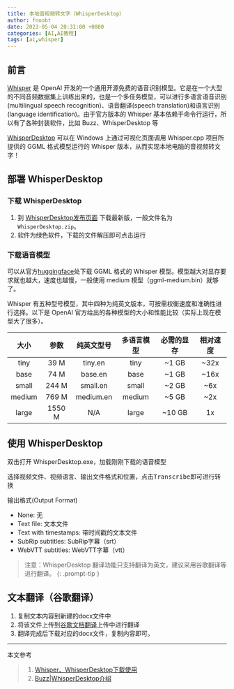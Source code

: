 ```yaml
---
title: 本地音视频转文字（WhisperDesktop）
author: fnoobt
date: 2023-05-04 20:31:00 +0800
categories: [AI,AI教程]
tags: [ai,whisper]
---
```


## 前言

[Whisper](https://github.com/openai/whisper) 是 OpenAI 开发的一个通用开源免费的语音识别模型。它是在一个大型的不同音频数据集上训练出来的，也是一个多任务模型，可以进行多语言语音识别(multilingual speech recognition)、语音翻译(speech translation)和语言识别(language identification)。由于官方版本的 Whisper 基本依赖于命令行运行，所以有了各种封装软件，比如 Buzz、WhisperDesktop 等

[WhisperDesktop](https://github.com/Const-me/Whisper) 可以在 Windows 上通过可视化页面调用 Whisper.cpp 项目所提供的 GGML 格式模型运行的 Whisper 版本，从而实现本地电脑的音视频转文字！

## 部署 WhisperDesktop

### 下载 WhisperDesktop

1. 到 [WhisperDesktop发布页面](https://github.com/Const-me/Whisper/releases) 下载最新版，一般文件名为 `WhisperDesktop.zip`。
2. 软件为绿色软件，下载的文件解压即可点击运行

### 下载语音模型

可以从官方[huggingface](https://huggingface.co/ggerganov/whisper.cpp/tree/main)处下载 GGML 格式的 Whisper 模型。模型越大对显存要求就也越大，速度也越慢，一般使用 medium 模型（ggml-medium.bin）就够了。

Whisper 有五种型号模型，其中四种为纯英文版本，可按需权衡速度和准确性进行选择。以下是 OpenAI 官方给出的各种模型的大小和性能比较（实际上现在模型大了很多）。

|  大小  |  参数  | 纯英文型号 | 多语言模型 | 必需的显存 | 相对速度 |
|:------:|:------:|:----------:|:----------:|:----------:|:--------:|
|  tiny  |  39 M  |   tiny.en  |    tiny    |    ~1 GB   |   ~32x   |
|  base  |  74 M  |   base.en  |    base    |    ~1 GB   |   ~16x   |
|  small |  244 M |  small.en  |    small   |    ~2 GB   |    ~6x   |
| medium |  769 M |  medium.en |   medium   |    ~5 GB   |    ~2x   |
|  large | 1550 M |     N/A    |    large   |   ~10 GB   |    1x    |

## 使用 WhisperDesktop
双击打开 WhisperDesktop.exe，加载刚刚下载的语音模型

选择视频文件、视频语言、输出文件格式和位置，点击<kbd>Transcribe</kbd>即可进行转换

输出格式(Output Format)
- None: 无
- Text file: 文本文件
- Text with timestamps: 带时间戳的文本文件
- SubRip subtitles: SubRip字幕（srt）
- WebVTT subtitles: WebVTT字幕（vtt）

> 注意：WhisperDesktop 翻译功能只支持翻译为英文，建议采用谷歌翻译等进行翻译。
{: .prompt-tip }

## 文本翻译（谷歌翻译）

1. 复制文本内容到新建的docx文件中
2. 将该文件上传到[谷歌文档翻译](https://translate.google.com/?sl=auto&tl=zh-CN&op=docs)上传中进行翻译
3. 翻译完成后下载对应的docx文件，复制内容即可。

****

本文参考

> 1. [Whisper、WhisperDesktop下载使用](https://www.bilibili.com/read/cv23285680/)
> 2. [Buzz\|WhisperDesktop介绍](https://www.youtube.com/watch?v=e0u1nwoosKY)
